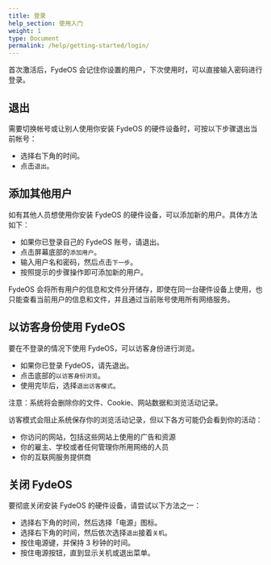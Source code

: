 ```yaml
---
title: 登录
help_section: 使用入门
weight: 1
type: Document
permalink: /help/getting-started/login/
---
```

首次激活后，FydeOS 会记住你设置的用户，下次使用时，可以直接输入密码进行登录。

## 退出

需要切换帐号或让别人使用你安装 FydeOS 的硬件设备时，可按以下步骤退出当前帐号：

- 选择右下角的时间。
- 点击`退出`。

## 添加其他用户

如有其他人员想使用你安装 FydeOS 的硬件设备，可以添加新的用户。具体方法如下：

- 如果你已登录自己的 FydeOS 账号，请退出。
- 点击屏幕底部的`添加用户`。
- 输入用户名和密码，然后点击`下一步`。
- 按照提示的步骤操作即可添加新的用户。

FydeOS 会将所有用户的信息和文件分开储存，即使在同一台硬件设备上使用，也只能查看当前用户的信息和文件，并且通过当前账号使用所有网络服务。

## 以访客身份使用 FydeOS

要在不登录的情况下使用 FydeOS，可以访客身份进行浏览。

- 如果你已登录 FydeOS，请先退出。
- 点击底部的`以访客身份浏览`。
- 使用完毕后，选择`退出访客模式`。

注意：系统将会删除你的文件、Cookie、网站数据和浏览活动记录。

访客模式会阻止系统保存你的浏览活动记录，但以下各方可能仍会看到你的活动：

- 你访问的网站，包括这些网站上使用的广告和资源
- 你的雇主、学校或者任何管理你所用网络的人员
- 你的互联网服务提供商

## 关闭 FydeOS
要彻底关闭安装 FydeOS 的硬件设备，请尝试以下方法之一：

- 选择右下角的时间，然后选择「电源」图标。
- 选择右下角的时间，然后依次选择`退出`接着`关机`。
- 按住电源键，并保持 3 秒钟的时间。
- 按住电源按钮，直到显示关机或退出菜单。
